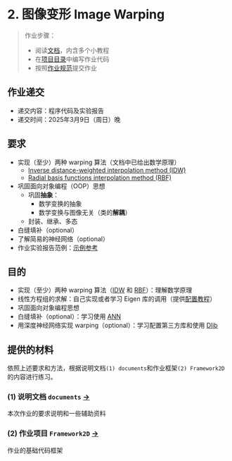 # 2. 图像变形 Image Warping

> 作业步骤：
> - 阅读[文档](documents/README.md)，内含多个小教程
> - 在[项目目录](../../Framework2D/)中编写作业代码
> - 按照[作业规范](../README.md)提交作业

## 作业递交

- 递交内容：程序代码及实验报告 
- 递交时间：2025年3月9日（周日）晚

## 要求

- 实现（至少）两种 warping 算法（文档中已给出数学原理）
  - [Inverse distance-weighted interpolation method (IDW)](documents/0_IDW.md)
  - [Radial basis functions interpolation method (RBF)](documents/1_RBF.md)
- 巩固面向对象编程（OOP）思想
  - 巩固**抽象**：
    - 数学变换的抽象
    - 数学变换与图像无关（类的**解耦**）
  - 封装、继承、多态
- 白缝填补（optional）
- 了解简易的神经网络（optional）
- 作业实验报告范例：[示例参考](https://rec.ustc.edu.cn/share/97ce81a0-dc93-11ee-8634-cbdc421a711c)

## 目的

- 实现（至少）两种 warping 算法（[IDW](documents/0_IDW.md) 和 [RBF](documents/1_RBF.md)）：理解数学原理
- 线性方程组的求解：自己实现或者学习 Eigen 库的调用（提供[配置教程](documents/eigen_example/README.md)）
- 巩固面向对象编程思想
- 白缝填补（optional）：学习使用 [ANN](documents/ann_example/README.md)
- 用深度神经网络实现 warping（optional）：学习配置第三方库和使用 [Dlib](https://dlib.net)


## 提供的材料

依照上述要求和方法，根据说明文档`(1) documents`和作业框架`(2) Framework2D`的内容进行练习。

### (1) 说明文档 `documents` [->](documents/) 

本次作业的要求说明和一些辅助资料

### (2) 作业项目 `Framework2D` [->](../../Framework2D/) 

作业的基础代码框架

